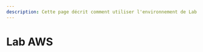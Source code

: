 ```yaml
---
description: Cette page décrit comment utiliser l'environnement de Lab AWS Academy
---
```


# Lab AWS

